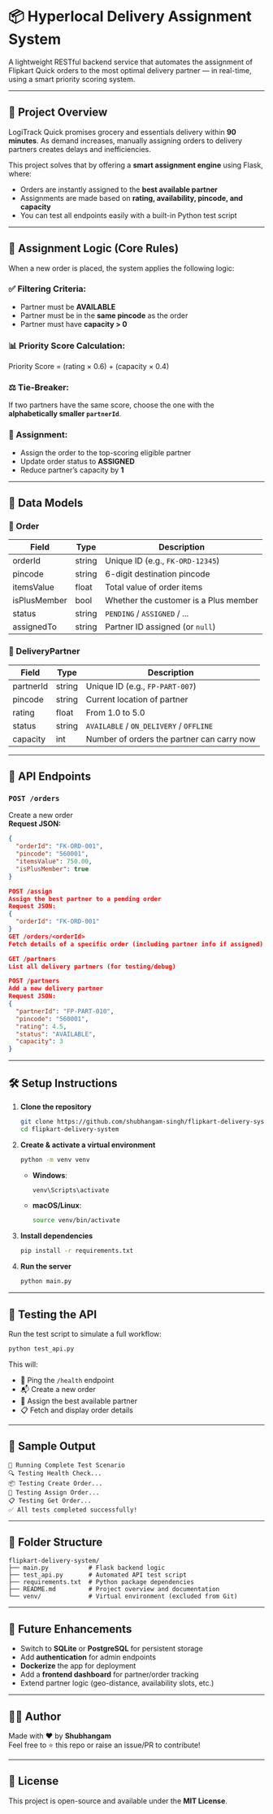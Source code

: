 # 📦 Hyperlocal Delivery Assignment System

A lightweight RESTful backend service that automates the assignment of Flipkart Quick orders to the most optimal delivery partner — in real-time, using a smart priority scoring system.

---

## 🚀 Project Overview

LogiTrack Quick promises grocery and essentials delivery within **90 minutes**. As demand increases, manually assigning orders to delivery partners creates delays and inefficiencies.

This project solves that by offering a **smart assignment engine** using Flask, where:

- Orders are instantly assigned to the **best available partner**
- Assignments are made based on **rating, availability, pincode, and capacity**
- You can test all endpoints easily with a built-in Python test script

---

## 🧠 Assignment Logic (Core Rules)

When a new order is placed, the system applies the following logic:

### ✅ Filtering Criteria:

- Partner must be **AVAILABLE**
- Partner must be in the **same pincode** as the order
- Partner must have **capacity > 0**

### 📊 Priority Score Calculation:

Priority Score = (rating × 0.6) + (capacity × 0.4)

### ⚖️ Tie-Breaker:

If two partners have the same score, choose the one with the **alphabetically smaller `partnerId`**.

### 🔄 Assignment:

- Assign the order to the top-scoring eligible partner
- Update order status to **ASSIGNED**
- Reduce partner’s capacity by **1**

---

## 🧩 Data Models

### 📌 Order

| Field        | Type   | Description                           |
| ------------ | ------ | ------------------------------------- |
| orderId      | string | Unique ID (e.g., `FK-ORD-12345`)      |
| pincode      | string | 6-digit destination pincode           |
| itemsValue   | float  | Total value of order items            |
| isPlusMember | bool   | Whether the customer is a Plus member |
| status       | string | `PENDING` / `ASSIGNED` / ...          |
| assignedTo   | string | Partner ID assigned (or `null`)       |

### 👤 DeliveryPartner

| Field     | Type   | Description                                |
| --------- | ------ | ------------------------------------------ |
| partnerId | string | Unique ID (e.g., `FP-PART-007`)            |
| pincode   | string | Current location of partner                |
| rating    | float  | From 1.0 to 5.0                            |
| status    | string | `AVAILABLE` / `ON_DELIVERY` / `OFFLINE`    |
| capacity  | int    | Number of orders the partner can carry now |

---

## 🔌 API Endpoints

### `POST /orders`

Create a new order  
**Request JSON:**

```json
{
  "orderId": "FK-ORD-001",
  "pincode": "560001",
  "itemsValue": 750.00,
  "isPlusMember": true
}

POST /assign
Assign the best partner to a pending order
Request JSON:
{
  "orderId": "FK-ORD-001"
}
GET /orders/<orderId>
Fetch details of a specific order (including partner info if assigned)

GET /partners
List all delivery partners (for testing/debug)

POST /partners
Add a new delivery partner
Request JSON:
{
  "partnerId": "FP-PART-010",
  "pincode": "560001",
  "rating": 4.5,
  "status": "AVAILABLE",
  "capacity": 3
}
```

---

## 🛠️ Setup Instructions

1. **Clone the repository**  
   ```bash
   git clone https://github.com/shubhangam-singh/flipkart-delivery-system.git
   cd flipkart-delivery-system
   ```

2. **Create & activate a virtual environment**  
   ```bash
   python -m venv venv
   ```
   - **Windows**:  
     ```bash
     venv\Scripts\activate
     ```
   - **macOS/Linux**:  
     ```bash
     source venv/bin/activate
     ```

3. **Install dependencies**  
   ```bash
   pip install -r requirements.txt
   ```

4. **Run the server**  
   ```bash
   python main.py
   ```

---

## 🧪 Testing the API

Run the test script to simulate a full workflow:
```bash
python test_api.py
```

This will:  
- 📡 Ping the `/health` endpoint  
- 📬 Create a new order  
- 🚚 Assign the best available partner  
- 📋 Fetch and display order details  

---

## 🧼 Sample Output

```
🎯 Running Complete Test Scenario
🔍 Testing Health Check...
📦 Testing Create Order...
🚚 Testing Assign Order...
📋 Testing Get Order...
✅ All tests completed successfully!
```

---

## 📂 Folder Structure

```
flipkart-delivery-system/
├── main.py           # Flask backend logic
├── test_api.py       # Automated API test script
├── requirements.txt  # Python package dependencies
├── README.md         # Project overview and documentation
└── venv/             # Virtual environment (excluded from Git)
```

---

## 🌟 Future Enhancements

- Switch to **SQLite** or **PostgreSQL** for persistent storage  
- Add **authentication** for admin endpoints  
- **Dockerize** the app for deployment  
- Add a **frontend dashboard** for partner/order tracking  
- Extend partner logic (geo-distance, availability slots, etc.)

---

## 👨‍💻 Author

Made with ❤️ by **Shubhangam**  
Feel free to ⭐ this repo or raise an issue/PR to contribute!

---

## 📝 License

This project is open-source and available under the **MIT License**.

